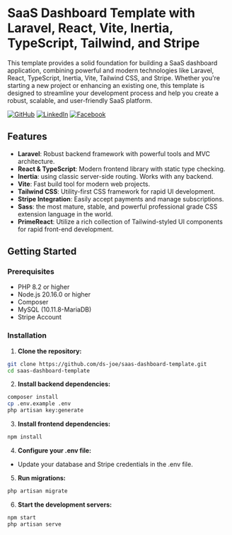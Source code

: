 # SaaS Dashboard Template with Laravel, React, Vite, Inertia, TypeScript, Tailwind, and Stripe

This template provides a solid foundation for building a SaaS dashboard application, combining powerful and modern technologies like Laravel, React, TypeScript, Inertia, Vite, Tailwind CSS, and Stripe. Whether you're starting a new project or enhancing an existing one, this template is designed to streamline your development process and help you create a robust, scalable, and user-friendly SaaS platform.

[![GitHub](https://img.shields.io/badge/GitHub-333?style=for-the-badge&logo=github&logoColor=white)](https://github.com/ds-joe)
[![LinkedIn](https://img.shields.io/badge/LinkedIn-0A66C2?style=for-the-badge&logo=linkedin&logoColor=white)](https://www.linkedin.com/in/youssef-bibawi-joe)
[![Facebook](https://img.shields.io/badge/Facebook-1877F2?style=for-the-badge&logo=facebook&logoColor=white)](https://www.facebook.com/YoussefBibawy1)

## Features

- **Laravel**: Robust backend framework with powerful tools and MVC architecture.
- **React & TypeScript**: Modern frontend library with static type checking.
- **Inertia**: using classic server-side routing. Works with any backend.
- **Vite**: Fast build tool for modern web projects.
- **Tailwind CSS**: Utility-first CSS framework for rapid UI development.
- **Stripe Integration**: Easily accept payments and manage subscriptions.
- **Sass**: the most mature, stable, and powerful professional grade CSS extension language in the world. 
- **PrimeReact**: Utilize a rich collection of Tailwind-styled UI components for rapid front-end development.

## Getting Started

### Prerequisites

- PHP 8.2 or higher
- Node.js 20.16.0 or higher
- Composer
- MySQL (10.11.8-MariaDB)
- Stripe Account

### Installation

1. **Clone the repository:**

```bash
git clone https://github.com/ds-joe/saas-dashboard-template.git
cd saas-dashboard-template
```

2. **Install backend dependencies:**
```bash
composer install
cp .env.example .env
php artisan key:generate
```

3. **Install frontend dependencies:**
```bash
npm install
```

4. **Configure your .env file:**
  - Update your database and Stripe credentials in the .env file.

5. **Run migrations:**
```bash
php artisan migrate
```

6. **Start the development servers:**
```bash
npm start
php artisan serve
```
